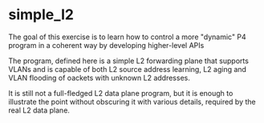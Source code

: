 simple_l2
=========

The goal of this exercise is to learn how to control a more "dynamic" P4
program in a coherent way by developing higher-level APIs

The program, defined here is a simple L2 forwarding plane that supports
VLANs and is capable of both L2 source address learning, L2 aging and VLAN
flooding of oackets with unknown L2 addresses.

It is still not a full-fledged L2 data plane program, but it is enough to
illustrate the point without obscuring it with various details, required by
the real L2 data plane.

